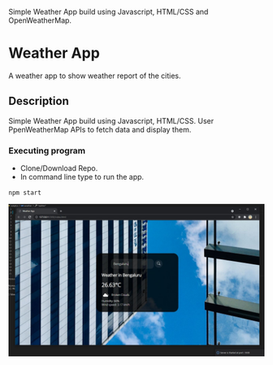 Simple Weather App build using Javascript, HTML/CSS and OpenWeatherMap.

# Weather App
A weather app to show weather report of the cities. 

## Description
Simple Weather App build using Javascript, HTML/CSS.
User PpenWeatherMap APIs to fetch data and display them.

### Executing program
* Clone/Download Repo.
* In command line type to run the app.
```sh
npm start
```
![ScreenShot](https://github.com/anand434/Weather-App/blob/main/img/img1.JPG)
